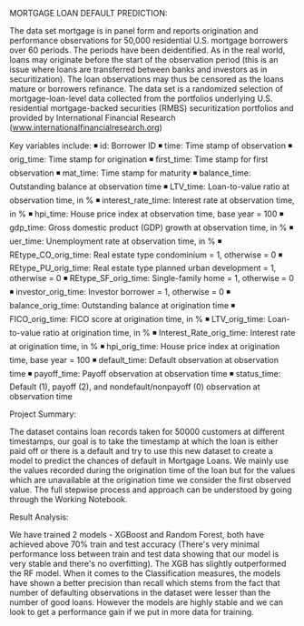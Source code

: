 MORTGAGE LOAN DEFAULT PREDICTION:


The data set mortgage is in panel form and reports origination and performance observations for 50,000 residential U.S. mortgage borrowers over 60 periods. The periods have been deidentified. As in the real world, loans may originate before the start of the observation period (this is an issue where loans are transferred between banks and investors as in securitization). The loan observations may thus be censored as the loans mature or borrowers refinance. The data set is a randomized selection of mortgage-loan-level data collected from the portfolios underlying U.S. residential mortgage-backed securities (RMBS) securitization portfolios and provided by International Financial Research (www.internationalfinancialresearch.org)

Key variables include:
◾ id: Borrower ID
◾ time: Time stamp of observation
◾ orig_time: Time stamp for origination
◾ first_time: Time stamp for first observation
◾ mat_time: Time stamp for maturity
◾ balance_time: Outstanding balance at observation time
◾ LTV_time: Loan-to-value ratio at observation time, in %
◾ interest_rate_time: Interest rate at observation time, in %
◾ hpi_time: House price index at observation time, base year = 100
◾ gdp_time: Gross domestic product (GDP) growth at observation time, in %
◾ uer_time: Unemployment rate at observation time, in %
◾ REtype_CO_orig_time: Real estate type condominium = 1, otherwise = 0
◾ REtype_PU_orig_time: Real estate type planned urban development = 1, otherwise = 0
◾ REtype_SF_orig_time: Single-family home = 1, otherwise = 0
◾ investor_orig_time: Investor borrower = 1, otherwise = 0
◾ balance_orig_time: Outstanding balance at origination time
◾ FICO_orig_time: FICO score at origination time, in %
◾ LTV_orig_time: Loan-to-value ratio at origination time, in %
◾ Interest_Rate_orig_time: Interest rate at origination time, in %
◾ hpi_orig_time: House price index at origination time, base year = 100
◾ default_time: Default observation at observation time
◾ payoff_time: Payoff observation at observation time
◾ status_time: Default (1), payoff (2), and nondefault/nonpayoff (0) observation at observation time


Project Summary:

The dataset contains loan records taken for 50000 customers at different timestamps, our goal is to take the timestamp at which the loan is either paid off or there is a default and try to use this new dataset to create a model to predict the chances of default in Mortgage Loans. We mainly use the values recorded during the origination time of the loan but for the values which are unavailable at the origination time we consider the first observed value. The full stepwise process and approach can be understood by going through the Working Notebook.

Result Analysis:

We have trained 2 models - XGBoost and Random Forest, both have achieved above 70% train and test accuracy (There's very minimal performance loss between train and test data showing that our model is very stable and there's no overfitting). The XGB has slightly outperformed the RF model. When it comes to the Classification measures, the models have shown a better precision than recall which stems from the fact that number of defaulting observations in the dataset were lesser than the number of good loans. However the models are highly stable and we can look to get a performance gain if we put in more data for training.